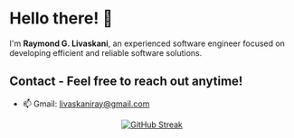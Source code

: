 # Hello there! 👋  

I'm **Raymond G. Livaskani**, an experienced software engineer focused on developing efficient and reliable software solutions.                
      
## Contact - Feel free to reach out anytime!       
     
- 📫 Gmail: [livaskaniray@gmail.com](mailto:livaskaniray@gmail.com)     
<p align="center">   
  <tr>
    <td align="center" style="padding=0;width=50%;">
<a href="https://git.io/streak-stats"><img src="https://streak-stats.demolab.com?user=rliva&theme=highcontrast&hide_border=true&border_radius=4.6" alt="GitHub Streak" /></a>
    </td>
  </tr>
</p>
